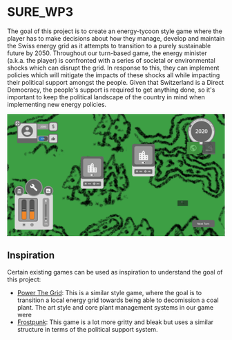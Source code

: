 # SURE_WP3
The goal of this project is to create an energy-tycoon style game where the player has to make decisions about how they manage, develop and maintain the Swiss energy grid as it attempts to transition to a purely sustainable future by 2050. Throughout our turn-based game, the energy minister (a.k.a. the player) is confronted with a series of societal or environmental shocks which can disrupt the grid. In response to this, they can implement policies which will mitigate the impacts of these shocks all while impacting their political support amongst the people. Given that Switzerland is a Direct Democracy, the people's support is required to get anything done, so it's important to keep the political landscape of the country in mind when implementing new energy policies. 

![Screenshot of the PoC](SURE_proto_screenshot.png)

## Inspiration  
Certain existing games can be used as inspiration to understand the goal of this project:  
  - [Power The Grid](https://claudioa.itch.io/power-the-grid): This is a similar style game, where the goal is to transition a local energy grid towards being able to decomission a coal plant. The art style and core plant management systems in our game were
  - [Frostpunk](https://www.frostpunkgame.com/): This game is a lot more gritty and bleak but uses a similar structure in terms of the political support system.

    
